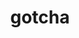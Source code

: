 ---
title: "gotcha"
layout: cache
categories: [package, v0.19]
meta: {"versions": ["1.0.4"], "compilers": ["gcc@=11.1.0", "gcc@=7.5.0", "oneapi@=2022.1.0"], "oss": ["ubuntu18.04", "ubuntu20.04"], "platforms": ["linux"], "targets": ["x86_64"], "stacks": ["data-vis-sdk", "e4s", "e4s-oneapi"], "num_specs": 3, "num_specs_by_stack": {"data-vis-sdk": 1, "e4s": 1, "e4s-oneapi": 1}}
spec_details: [{"hash": "75ld56mucjdxgjajxjb2axovzxgos2g2", "compiler": "gcc@=7.5.0", "versions": ["1.0.4"], "os": "ubuntu18.04", "platform": "linux", "target": "x86_64", "variants": ["build_system=cmake", "build_type=RelWithDebInfo", "~ipo", "~test"], "stacks": ["data-vis-sdk"], "size": "-", "tarball": "https://binaries.spack.io/releases/v0.19/build_cache/linux-ubuntu18.04-x86_64/gcc-7.5.0/gotcha-1.0.4/linux-ubuntu18.04-x86_64-gcc-7.5.0-gotcha-1.0.4-75ld56mucjdxgjajxjb2axovzxgos2g2.spack"}, {"hash": "j3q6xnjcpu6rnwanfd7b2bccryzbkvza", "compiler": "gcc@=11.1.0", "versions": ["1.0.4"], "os": "ubuntu20.04", "platform": "linux", "target": "x86_64", "variants": ["build_system=cmake", "build_type=RelWithDebInfo", "~ipo", "~test"], "stacks": ["e4s"], "size": "-", "tarball": "https://binaries.spack.io/releases/v0.19/build_cache/linux-ubuntu20.04-x86_64/gcc-11.1.0/gotcha-1.0.4/linux-ubuntu20.04-x86_64-gcc-11.1.0-gotcha-1.0.4-j3q6xnjcpu6rnwanfd7b2bccryzbkvza.spack"}, {"hash": "jr2hspeiujyiicn7fatvkcbia56srpio", "compiler": "oneapi@=2022.1.0", "versions": ["1.0.4"], "os": "ubuntu20.04", "platform": "linux", "target": "x86_64", "variants": ["build_system=cmake", "build_type=RelWithDebInfo", "~ipo", "~test"], "stacks": ["e4s-oneapi"], "size": "-", "tarball": "https://binaries.spack.io/releases/v0.19/build_cache/linux-ubuntu20.04-x86_64/oneapi-2022.1.0/gotcha-1.0.4/linux-ubuntu20.04-x86_64-oneapi-2022.1.0-gotcha-1.0.4-jr2hspeiujyiicn7fatvkcbia56srpio.spack"}]
---